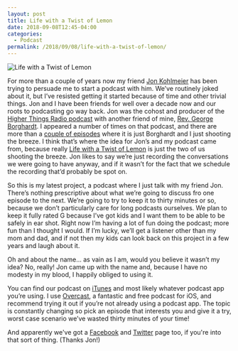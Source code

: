 ```yaml
---
layout: post
title: Life with a Twist of Lemon
date: 2018-09-08T12:45-04:00
categories:
  - Podcast
permalink: /2018/09/08/life-with-a-twist-of-lemon/
---
```


<img src="{{site.url}}/assets/life-with-a-twist-of-lemon.jpg" srcset="/assets/life-with-a-twist-of-lemon.jpg, /assets/life-with-a-twist-of-lemon@2x.jpg 2x" alt="Life with a Twist of Lemon" class="post-img" />

For more than a couple of years now my friend [Jon Kohlmeier](http://jonkohlmeier.net/about/) has been trying to persuade me to start a podcast with him. We’ve routinely joked about it, but I’ve resisted getting it started because of time and other trivial things. Jon and I have been friends for well over a decade now and our roots to podcasting go way back. Jon was the cohost and producer of the [Higher Things Radio podcast](https://itunes.apple.com/us/podcast/ht-legacy-cast/id1424483387) with another friend of mine, [Rev. George Borghardt](https://twitter.com/revborghardt). I appeared a number of times on that podcast, and there are more than a [couple of episodes](https://itunes.apple.com/us/podcast/ht-legacy-cast/id1424483387#) where it is just Borghardt and I just shooting the breeze. I think that’s where the idea for Jon’s and my podcast came from, because really [Life with a Twist of Lemon](http://twistoflemonpod.com) is just the two of us shooting the breeze. Jon likes to say we’re just recording the conversations we were going to have anyway, and if it wasn’t for the fact that we schedule the recording that’d probably be spot on.

So this is my latest project, a podcast where I just talk with my friend Jon. There’s nothing prescriptive about what we’re going to discuss fro one episode to the next. We’re going to try to keep it to thirty minutes or so, because we don’t particularly care for long podcasts ourselves. We plan to keep it fully rated G because I’ve got kids and I want them to be able to be safely in ear shot. Right now I’m having a lot of fun doing the podcast; more fun than I thought I would. If I’m lucky, we’ll get a listener other than my mom and dad, and if not then my kids can look back on this project in a few years and laugh about it.

Oh and about the name... as vain as I am, would you believe it wasn’t my idea? No, really! Jon came up with the name and, because I have no modesty in my blood, I happily obliged to using it.

You can find our podcast on [iTunes](https://itunes.apple.com/us/podcast/life-with-a-twist-of-lemon/id1419902908?mt=2) and most likely whatever podcast app you’re using. I use [Overcast](https://overcast.fm/itunes1419902908/life-with-a-twist-of-lemon), a fantastic and free podcast for iOS, and recommend trying it out if you’re not already using a podcast app. The topic is constantly changing so pick an episode that interests you and give it a try, worst case scenario we’ve wasted thirty minutes of your time!

And apparently we've got a [Facebook](https://www.facebook.com/twistoflemonpod/) and [Twitter](https://twitter.com/twistoflemonpod) page too, if you're into that sort of thing. (Thanks Jon!)
